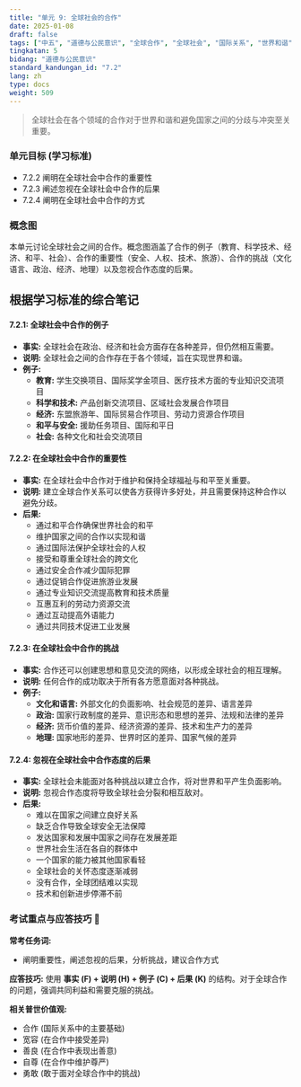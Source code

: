 ```yaml
---
title: "单元 9: 全球社会的合作"
date: 2025-01-08
draft: false
tags: ["中五", "道德与公民意识", "全球合作", "全球社会", "国际关系", "世界和谐"]
tingkatan: 5
bidang: "道德与公民意识"
standard_kandungan_id: "7.2"
lang: zh
type: docs
weight: 509
---
```


> 全球社会在各个领域的合作对于世界和谐和避免国家之间的分歧与冲突至关重要。

### 单元目标 (学习标准)

- 7.2.2 阐明在全球社会中合作的重要性
- 7.2.3 阐述忽视在全球社会中合作的后果
- 7.2.4 阐明在全球社会中合作的方式

### 概念图

本单元讨论全球社会之间的合作。概念图涵盖了合作的例子（教育、科学技术、经济、和平、社会）、合作的重要性（安全、人权、技术、旅游）、合作的挑战（文化语言、政治、经济、地理）以及忽视合作态度的后果。

## 根据学习标准的综合笔记

#### 7.2.1: 全球社会中合作的例子

- **事实:** 全球社会在政治、经济和社会方面存在各种差异，但仍然相互需要。
- **说明:** 全球社会之间的合作存在于各个领域，旨在实现世界和谐。
- **例子:**
  - **教育:** 学生交换项目、国际奖学金项目、医疗技术方面的专业知识交流项目
  - **科学和技术:** 产品创新交流项目、区域社会发展合作项目
  - **经济:** 东盟旅游年、国际贸易合作项目、劳动力资源合作项目
  - **和平与安全:** 援助任务项目、国际和平日
  - **社会:** 各种文化和社会交流项目

#### 7.2.2: 在全球社会中合作的重要性

- **事实:** 在全球社会中合作对于维护和保持全球福祉与和平至关重要。
- **说明:** 建立全球合作关系可以使各方获得许多好处，并且需要保持这种合作以避免分歧。
- **后果:**
  - 通过和平合作确保世界社会的和平
  - 维护国家之间的合作以实现和谐
  - 通过国际法保护全球社会的人权
  - 接受和尊重全球社会的跨文化
  - 通过安全合作减少国际犯罪
  - 通过促销合作促进旅游业发展
  - 通过专业知识交流提高教育和技术质量
  - 互惠互利的劳动力资源交流
  - 通过互动提高外语能力
  - 通过共同技术促进工业发展

#### 7.2.3: 在全球社会中合作的挑战

- **事实:** 合作还可以创建思想和意见交流的网络，以形成全球社会的相互理解。
- **说明:** 任何合作的成功取决于所有各方愿意面对各种挑战。
- **例子:**
  - **文化和语言:** 外部文化的负面影响、社会规范的差异、语言差异
  - **政治:** 国家行政制度的差异、意识形态和思想的差异、法规和法律的差异
  - **经济:** 货币价值的差异、经济资源的差异、技术和生产力的差异
  - **地理:** 国家地形的差异、世界时区的差异、国家气候的差异

#### 7.2.4: 忽视在全球社会中合作态度的后果

- **事实:** 全球社会未能面对各种挑战以建立合作，将对世界和平产生负面影响。
- **说明:** 忽视合作态度将导致全球社会分裂和相互敌对。
- **后果:**
  - 难以在国家之间建立良好关系
  - 缺乏合作导致全球安全无法保障
  - 发达国家和发展中国家之间存在发展差距
  - 世界社会生活在各自的群体中
  - 一个国家的能力被其他国家看轻
  - 全球社会的关怀态度逐渐减弱
  - 没有合作，全球团结难以实现
  - 技术和创新进步停滞不前

### 考试重点与应答技巧 📝

**常考任务词:**
- 阐明重要性，阐述忽视的后果，分析挑战，建议合作方式

**应答技巧:**
使用 **事实 (F) + 说明 (H) + 例子 (C) + 后果 (K)** 的结构。对于全球合作的问题，强调共同利益和需要克服的挑战。

**相关普世价值观:**
- 合作 (国际关系中的主要基础)
- 宽容 (在合作中接受差异)
- 善良 (在合作中表现出善意)
- 自尊 (在合作中维护尊严)
- 勇敢 (敢于面对全球合作中的挑战)